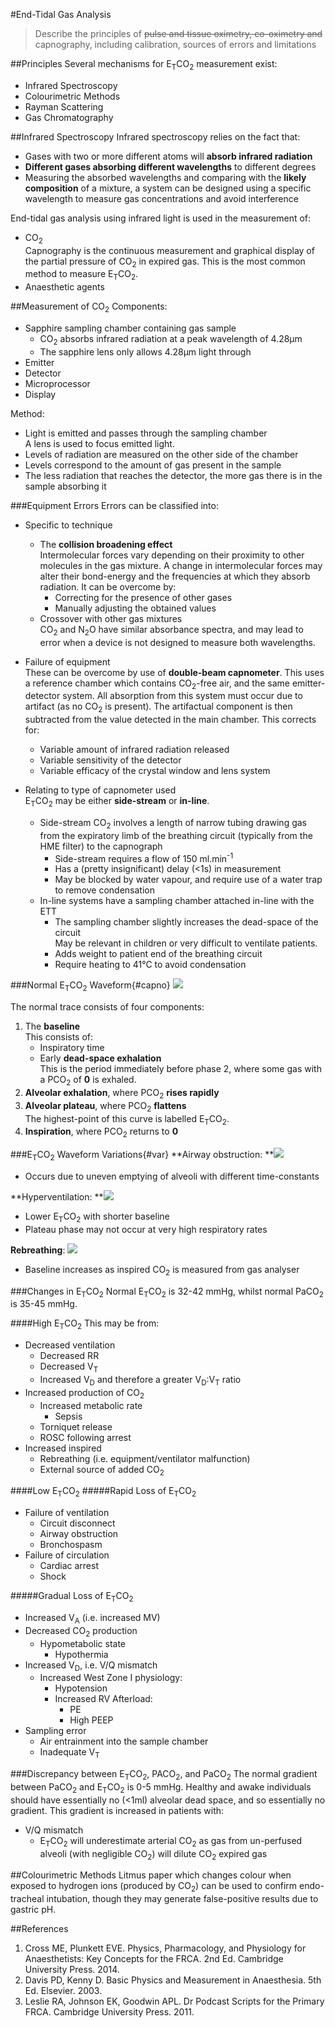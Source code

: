 #End-Tidal Gas Analysis
> Describe the principles of ~~pulse and tissue oximetry, co-oximetry and~~ capnography, including calibration, sources of errors and limitations 

##Principles
Several mechanisms for E<sub>T</sub>CO<sub>2</sub> measurement exist:
* Infrared Spectroscopy
* Colourimetric Methods
* Rayman Scattering
* Gas Chromatography

##Infrared Spectroscopy
Infrared spectroscopy relies on the fact that:
* Gases with two or more different atoms will **absorb infrared radiation**
* **Different gases absorbing different wavelengths** to different degrees
* Measuring the absorbed wavelengths and comparing with the **likely composition** of a mixture, a system can be designed using a specific wavelength to measure gas concentrations and avoid interference


End-tidal gas analysis using infrared light is used in the measurement of:
* CO<sub>2</sub>  
Capnography is the continuous measurement and graphical display of the partial pressure of CO<sub>2</sub> in expired gas. This is the most common method to measure E<sub>T</sub>CO<sub>2</sub>. 
* Anaesthetic agents

##Measurement of CO<sub>2</sub>
Components:
* Sapphire sampling chamber containing gas sample  
    * CO<sub>2</sub> absorbs infrared radiation at a peak wavelength of 4.28μm
    * The sapphire lens only allows 4.28μm light through
* Emitter
* Detector
* Microprocessor
* Display


Method:
* Light is emitted and passes through the sampling chamber  
A lens is used to focus emitted light.
* Levels of radiation are measured on the other side of the chamber  
* Levels correspond to the amount of gas present in the sample
* The less radiation that reaches the detector, the more gas there is in the sample absorbing it


###Equipment Errors
Errors can be classified into:
* Specific to technique
    * The **collision broadening effect**  
    Intermolecular forces vary depending on their proximity to other molecules in the gas mixture. A change in intermolecular forces may alter their bond-energy and the frequencies at which they absorb radiation. It can be overcome by:
        * Correcting for the presence of other gases
        * Manually adjusting the obtained values
    * Crossover with other gas mixtures  
    CO<sub>2</sub> and N<sub>2</sub>O have similar absorbance spectra, and may lead to error when a device is not designed to measure both wavelengths.


* Failure of equipment  
These can be overcome by use of **double-beam capnometer**. This uses a reference chamber which contains CO<sub>2</sub>-free air, and the same emitter-detector system. All absorption from this system must occur due to artifact (as no CO<sub>2</sub> is present). The artifactual component is then subtracted from the value detected in the main chamber. This corrects for:
    * Variable amount of infrared radiation released
    * Variable sensitivity of the detector
    * Variable efficacy of the crystal window and lens system


* Relating to type of capnometer used  
E<sub>T</sub>CO<sub>2</sub> may be either **side-stream** or **in-line**.
    * Side-stream CO<sub>2</sub> involves a length of narrow tubing drawing gas from the expiratory limb of the breathing circuit (typically from the HME filter) to the capnograph
        * Side-stream requires a flow of 150 ml.min<sup>-1</sup>  
        * Has a (pretty insignificant) delay (<1s) in measurement
        * May be blocked by water vapour, and require use of a water trap to remove condensation
    * In-line systems have a sampling chamber attached in-line with the ETT
        * The sampling chamber slightly increases the dead-space of the circuit  
        May be relevant in children or very difficult to ventilate patients.
        * Adds weight to patient end of the breathing circuit
        * Require heating to 41°C to avoid condensation


###Normal E<sub>T</sub>CO<sub>2</sub> Waveform{#capno}
<img src="resources\capno-normal.svg">

The normal trace consists of four components:
1. The **baseline**  
This consists of:
    * Inspiratory time
    * Early **dead-space exhalation**  
    This is the period immediately before phase 2, where some gas with a PCO<sub>2</sub> of **0** is exhaled.
2. **Alveolar exhalation**, where PCO<sub>2</sub> **rises rapidly**
3. **Alveolar plateau**, where PCO<sub>2</sub> **flattens**  
The highest-point of this curve is labelled E<sub>T</sub>CO<sub>2</sub>.
4. **Inspiration**, where PCO<sub>2</sub> returns to **0**

###E<sub>T</sub>CO<sub>2</sub> Waveform Variations{#var}
**Airway obstruction:
**<img src="resources\capno-obstruction.svg">
* Occurs due to uneven emptying of alveoli with different time-constants

**Hyperventilation:
**<img src="resources\capno-hyperventilation.svg">
* Lower E<sub>T</sub>CO<sub>2</sub> with shorter baseline
* Plateau phase may not occur at very high respiratory rates

**Rebreathing**:
<img src="resources\capno-rebreathing.svg">
* Baseline increases as inspired CO<sub>2</sub> is measured from gas analyser




###Changes in E<sub>T</sub>CO<sub>2</sub>
Normal E<sub>T</sub>CO<sub>2</sub> is 32-42 mmHg, whilst normal PaCO<sub>2</sub> is 35-45 mmHg.

####High E<sub>T</sub>CO<sub>2</sub>
This may be from:
* Decreased ventilation
    * Decreased RR
    * Decreased V<sub>T</sub>
    * Increased V<sub>D</sub> and therefore a greater V<sub>D</sub>:V<sub>T</sub> ratio
* Increased production of CO<sub>2</sub>
    * Increased metabolic rate
        * Sepsis
    * Torniquet release
    * ROSC following arrest
* Increased inspired 
    * Rebreathing (i.e. equipment/ventilator malfunction)
    * External source of added CO<sub>2</sub>

####Low E<sub>T</sub>CO<sub>2</sub>
#####Rapid Loss of E<sub>T</sub>CO<sub>2</sub>
* Failure of ventilation
    * Circuit disconnect
    * Airway obstruction
    * Bronchospasm
* Failure of circulation
    * Cardiac arrest
    * Shock

#####Gradual Loss of E<sub>T</sub>CO<sub>2</sub>
* Increased V<sub>A</sub> (i.e. increased MV)
* Decreased CO<sub>2</sub> production
    * Hypometabolic state
        * Hypothermia
* Increased V<sub>D</sub>, i.e. V/Q mismatch
    * Increased West Zone I physiology:
        * Hypotension
        * Increased RV Afterload:
            * PE
            * High PEEP
* Sampling error
    * Air entrainment into the sample chamber
    * Inadequate V<sub>T</sub>

###Discrepancy between E<sub>T</sub>CO<sub>2</sub>, PACO<sub>2</sub>, and PaCO<sub>2</sub>
The normal gradient between PaCO<sub>2</sub> and E<sub>T</sub>CO<sub>2</sub> is 0-5 mmHg. Healthy and awake individuals should have essentially no (<1ml) alveolar dead space, and so essentially no gradient. This gradient is increased in patients with:
* V/Q mismatch
    * E<sub>T</sub>CO<sub>2</sub> will underestimate arterial CO<sub>2</sub> as gas from un-perfused alveoli (with negligible CO<sub>2</sub>) will dilute CO<sub>2</sub> expired gas

##Colourimetric Methods
Litmus paper which changes colour when exposed to hydrogen ions (produced by CO<sub>2</sub>) can be used to confirm endo-tracheal intubation, though they may generate false-positive results due to gastric pH.


##References
1. Cross ME, Plunkett EVE. Physics, Pharmacology, and Physiology for Anaesthetists: Key Concepts for the FRCA. 2nd Ed. Cambridge University Press. 2014.
2. Davis PD, Kenny D. Basic Physics and Measurement in Anaesthesia. 5th Ed. Elsevier. 2003.
3. Leslie RA, Johnson EK, Goodwin APL. Dr Podcast Scripts for the Primary FRCA. Cambridge University Press. 2011.